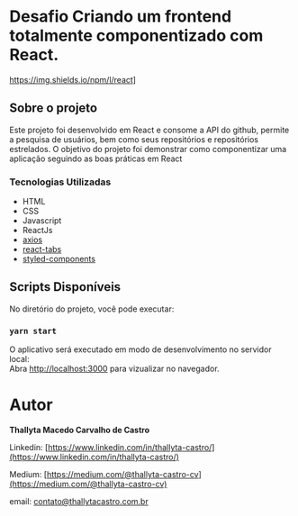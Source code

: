 # Desafio Criando um frontend totalmente componentizado com React.

https://img.shields.io/npm/l/react]

## Sobre o projeto
Este projeto foi desenvolvido em React e consome a API do github, permite a pesquisa de usuários, bem como seus repositórios e repositórios estrelados. 
O objetivo do projeto foi demonstrar como componentizar uma aplicação seguindo as boas práticas em React


### Tecnologias Utilizadas

- HTML
- CSS
- Javascript
- ReactJs
- [axios](https://www.npmjs.com/package/axios)
- [react-tabs](https://www.npmjs.com/package/react-tabs)
- [styled-components](https://styled-components.com/)

## Scripts Disponíveis

No diretório do projeto, você pode executar:

### `yarn start`

O aplicativo será executado em modo de desenvolvimento no servidor local:  
Abra [http://localhost:3000](http://localhost:3000) para vizualizar no navegador. 


# Autor

<b>Thallyta Macedo Carvalho de Castro</b>

Linkedin: [https://www.linkedin.com/in/thallyta-castro/](https://www.linkedin.com/in/thallyta-castro/)

Medium: [https://medium.com/@thallyta-castro-cv](https://medium.com/@thallyta-castro-cv)

email: [contato@thallytacastro.com.br](mailto:contato@thallytacastro.com.br)
